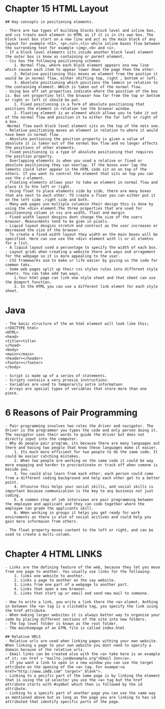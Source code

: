 
# Chapter 15 HTML Layout

    ## Key concepts in positioning elements.

    - There are two types of building blocks block level and inline box, and css treats each element in HTML as if it is in its own box. The block level box start on a new line and act as the main block of any layout for example <h1>, <p>,<ul>,<li> while inline boxes flow between the surronding text for example <img>,<b> and <i>.
    - If a block level elements sits inside another block level element the outer box is know as containing or parent element. 
    - Css has the following positioning schemes
        1. Normal flow, where each block element appears ona new line which causes each item to appear lower down the page then the other.
        2. Relative positioning this moves an element from the postion it would be in normal flow, either shifting top, right , bottom or left.
        3. Absolute positioning which positions the lemein in relation to the containing element. WHich is taken out of the normal flow.
    - Using box off set properties indicate where the position of the box is. Box set properties tell the browser how far from the top or bottom or right or left it should be put.
        1. Fixed positioning is a form of absolute positioning that positions the element in relation toe the browser window.
        2. Floating element is an element which allows you to take it out of the normal flow and position it to either the far left or right of a box.
    -Normal flow each block level element sits on the top of the netx one. 
    - Relative positioning moves an element in relation to where it would have been in normal flow .
    - Absolute postioning the position property is given a value of absolute it is taken out of the normal box flow and no longer affects the positions of other elements. 
    - Fixed positioning is a type of absolute positioning that requires the position property. 
    - Overlapping elements is when you used a relative or fixed or absolute positioning they can overlap. If the boxes over lap the lements could later appear in the HTML code sit on on top of the others. If you want to control the element that sits on top you can use the z-element.
    - Floating elements allows your to take an element in normal flow and place it to hte left or right. 
    - Using float to place elements side by side, there are many boxes that are next to each other. TO create a float you can either put it on the left side ,right side and both. 
    - Many web pages use multiple columsin their design this is done by using the <div> element.The three properties that are used for positionning colums in css are width, float and margin 
    - Fixed width layout desgins dont change the size of the users brwoser. Measurments tend to be gien in pixels. 
    - Liquid layout desgins stretch and contract as the user increases or decreased the size of the browser. 
    - To create a fixed width layout they width on the main boxes will be specified. Here can use use the <div> element with li or ol elemtns for a list. 
    - A liquid layout used a percentage to specify the width of each box. 
    - Layout grids when creating a website there are ways and arragement for the webpage so it is more appealing to the user. 
    - CSS frameworks aim to make ur life easier by giving us the code for common taks. 
    - Some web pages split up their css styles rules into different style sheets. You can take add two ways,
        1.Your html page can link one style sheet and that sheet can use the @import function.
        2. In the HTML you can use a different link elemnt for each style sheet.
    
# Java
    - The basic structure of the an html element will look like this;
    <!DOCTYPE html>
    <HTML>
    <head>
    <title><title>
    </head>
    <body>
    <main></main>
    <header></header>
    <footer></footer>
    </body>

    - Script is made up of a series of statements.
    - Scripts contaiin a very prcesie instructions.
    - Variables are used to temporarily sotre informatuon
    - Arrays are special types of veriables that store more than one piece.

# 6 Reasons of Pair Programming

    - Pair programming involves two roles the driver and navigator. The driver is the programmer you types the code and only person doing it. The navigator uses their words to guide the driver but does not directly input into the computer. 
    - Why do people pair program, its because there are many languages out there and having two people that know these languages make it easier.
        1. Its much more efficient for two people to do the same code. It could be easier catching mistakes. 
        2. When two people are working on the same code it could be way more engaging and harder to procrastinate or track off when somone is beside you. 
        3. You could also learn from each other, each person could come from a different coding background and help each other get to a better point.
        4. Ofcourse this helps your social skills, and social skills is important because communication is the key to any business not just coding.
        5. A common step of job interviews are pair programming between the employee and applicant and they can code together where the employee can grade the applicants skill.
        6. WHen working in groups it helps you get ready for work enviroments as there is alot of social acitives and could help you gain more informaion from others.

    - The float property moves content to the left or right, and can be used to create a multi-column.
 




# Chapter 4 HTML LINKS

    - Links are the defining feature of the web, because they let you move from one page to another. You usually use links for the following:
        1. links one website to another.
        2. Links a page to another on the say website.
        3. Links from one part of a webpage to another part.
        4. Links that open a new browser.
        5. Links that start up ur email and send new mail to someone. 

    - How to write a link, you write a link there the <a> elemnt. Anthing in between the <a> tag is a clickable tag, you specify the link using the href attribute.
    - When making larger websites it is always better way to organize your code by placing different sections of the site into new folders.
    - The top level folder is known as the root folder.
    - THe mainhompage of an GTML file is called index.html

    ## Relative URLS
    - Relative urls are used when linking pages withing your own website. When linking a page to your own website you dont need to specify a domain because of the relative urls. 
    - Email links can be created also with the <a> take here is an example of it; <a> href = "mailto.jon@example.org">Email Jon</a>.
    - If you want a link to open in a new window you can use the target attribute on the opening of the <a> tag. For exampe:<a href="http://www.imdb.com" target="_blank">.
    - Linking to a pecific part of the same page is by linking the element that is using the id selector you use the <a> tag but the href attribute starts with #symbol which then is followed by the id attribute. 
    - Linking to a specifc part of another page you can use the same way as mentioned above but as long as the page you are linking to has id attributed that identify specific parts of the page.

